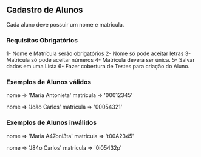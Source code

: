 ## Cadastro de Alunos
Cada aluno deve possuir um nome e matrícula.

### Requisitos Obrigatórios
1- Nome e Matrícula serão obrigatórios
2- Nome só pode aceitar letras
3- Matrícula só pode aceitar números
4- Matrícula deverá ser única.
5- Salvar dados em uma Lista
6- Fazer cobertura de Testes para criação do Aluno.


### Exemplos de Alunos válidos

nome => 'Maria Antonieta'
matricula => '00012345'

nome => 'João Carlos'
matricula => '00054321'

### Exemplos de Alunos inválidos

nome => 'Maria A47oni3ta'
matricula => 't00A2345'

nome => 'J84o Carlos'
matricula => '0i05432p'
